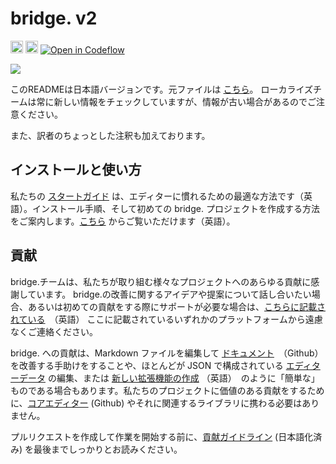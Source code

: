 # bridge. v2

<img alt="Version" src="https://img.shields.io/github/v/release/bridge-core/editor?style=flat&height=40&label=Version&message=Test&color=121212&labelColor=005bc9" height="20" > <img alt="License" src="https://img.shields.io/static/v1?style=flat&height=40&label=License&message=GPL-3.0&color=121212&labelColor=005bc9" height="20" > <a href="https://pr.new/github.com/bridge-core/editor/tree/dev" target="_blank">
<img alt="Open in Codeflow" src="https://developer.stackblitz.com/img/open_in_codeflow_small.svg" >
</a>

<a href="https://bridge-core.app/">
    <img src="./public/img/social-preview-rounded.png">
</a>

このREADMEは日本語バージョンです。元ファイルは [こちら](./README.md)。 ローカライズチームは常に新しい情報をチェックしていますが、情報が古い場合があるのでご注意ください。

また、訳者のちょっとした注釈も加えております。

## インストールと使い方

私たちの [スタートガイド](https://bridge-core.app/guide/) は、エディターに慣れるための最適な方法です（英語）。インストール手順、そして初めての bridge. プロジェクトを作成する方法をご案内します。[こちら](https://bridge-core.app/guide/) からご覧いただけます（英語）。

## 貢献

bridge.チームは、私たちが取り組む様々なプロジェクトへのあらゆる貢献に感謝しています。
bridge.の改善に関するアイデアや提案について話し合いたい場合、あるいは初めての貢献をする際にサポートが必要な場合は、[こちらに記載されている](https://bridge-core.app/guide/community.html)　（英語） ここに記載されているいずれかのプラットフォームから遠慮なくご連絡ください。

bridge. への貢献は、Markdown ファイルを編集して [ドキュメント](https://github.com/bridge-core/docs/)　（Github） を改善する手助けをすることや、ほとんどが JSON で構成されている [エディターデータ](https://github.com/bridge-core/editor-packages/) の編集、または [新しい拡張機能の作成](https://bridge-core.app/extensions/contributing.html) （英語）　のように「簡単な」ものである場合もあります。私たちのプロジェクトに価値のある貢献をするために、[コアエディター](https://github.com/bridge-core/editor/) (Github) やそれに関連するライブラリに携わる必要はありません。

プルリクエストを作成して作業を開始する前に、[貢献ガイドライン](./CONTRIBUTING_jp.md) (日本語化済み) を最後までしっかりとお読みください。